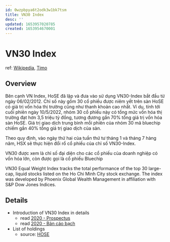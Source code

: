 ```yaml
---
id: 0wzpbpya6t2odk3w1bk7tsm
title: VN30 Index
desc: ''
updated: 1653957020785
created: 1653954670001
---
```

# VN30 Index

ref: [Wikipedia](https://en.wikipedia.org/wiki/VN30_Equal_Weight_Index), [Timo](https://timo.vn/blogs/chi-so-vn30-la-gi/)

## Overview

Bên cạnh VN Index, HoSE đã lập và đưa vào sử dụng VN30-Index bắt đầu từ ngày 06/02/2012. Chỉ số này gồm 30 cổ phiếu được niêm yết trên sàn HoSE có giá trị vốn hóa thị trường cũng như thanh khoản cao nhất. Ví dụ, tính tới cuối phiên ngày 10/5/2022, nhóm 30 cổ phiếu này có tổng mức vốn hóa thị trường đạt hơn 3,5 triệu tỷ đồng, tương đương gần 70% tổng giá trị vốn hóa sàn HoSE. Giá trị giao dịch trung bình mỗi phiên của nhóm 30 mã bluechip chiếm gần 40% tổng giá trị giao dịch của sàn.

Theo quy định, vào ngày thứ hai của tuần thứ tư tháng 1 và tháng 7 hàng năm, HSX sẽ thực hiện đổi rổ cổ phiếu của chỉ số VN30-Index.

VN30 được xem là chỉ số đại diện cho các cổ phiếu của doanh nghiệp có vốn hóa lớn, còn được gọi là cổ phiếu Bluechip

VN30 Equal Weight Index tracks the total performance of the top 30 large-cap, liquid stocks listed on the Ho Chi Minh City stock exchange. The index was developed by Phoenix Global Wealth Management in affiliation with S&P Dow Jones Indices.

## Details

- Introduction of VN30 Index in details
    - read [2020 - Prospectus](https://masvn.com/api/attachment/file/1634786746779-ProspectusETFSSIAMETFVN30_ENG.pdf#page=9)
    - read [2020 - Bản cáo bạch](https://masvn.com/api/attachment/file/1630480175274-20201007-BanCaoBachQuyETFSSIAMVN30.pdf#page=9)
- List of holdings
    - source: [HOSE](https://www.hsx.vn/Modules/Listed/Web/StockIndexView/1964531007)
